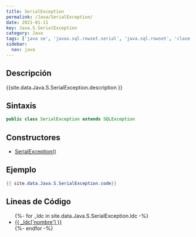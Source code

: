 ```yaml
---
title: SerialException
permalink: /Java/SerialException/
date: 2021-01-11
key: Java.S.SerialException
category: Java
tags: ['java se', 'javax.sql.rowset.serial', 'java.sql.rowset', 'clase java', 'Java 1.5']
sidebar: 
  nav: java
---
```


## Descripción
{{site.data.Java.S.SerialException.description }}

## Sintaxis
~~~java
public class SerialException extends SQLException
~~~

## Constructores
* [SerialException()](/Java/SerialException/SerialException/)

## Ejemplo
~~~java
{{ site.data.Java.S.SerialException.code}}
~~~

## Líneas de Código
<ul>
{%- for _ldc in site.data.Java.S.SerialException.ldc -%}
   <li>
       <a href="{{_ldc['url'] }}">{{ _ldc['nombre'] }}</a>
   </li>
{%- endfor -%}
</ul>
